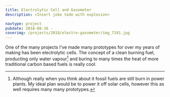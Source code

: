 ```yaml
---
title: Electrolytic Cell and Gasometer
description: <Insert joke todo with explosion>

navtype: project
pubdate: 2018-08-16 -
coverimg: /projects/2018/electro-gasometer/img_7191.jpg
---
```


One of the many projects I've made many prototypes for over my years of making has been electrolytic cells. The concept of a clean burning fuel, producting only water vapour[^1] and buring to many times the heat of more traditional carbon based fuels is really cool.



[^1]: Although really when you think about it fossil fuels are still burn in power plants. My ideal plan would be to power it off solar cells, however this as well requires many many prototypes.